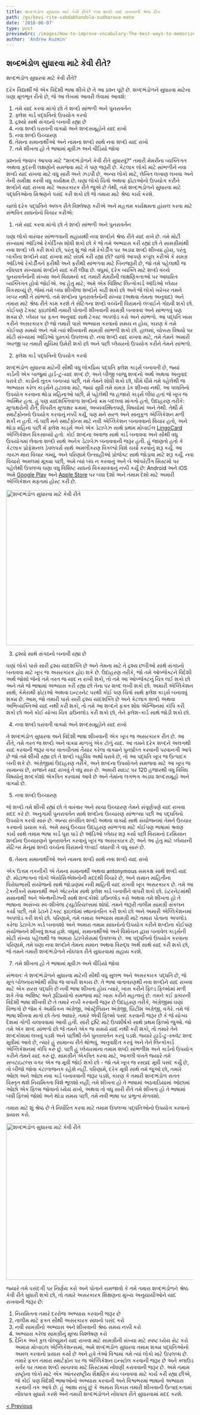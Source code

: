 ```yaml
---
title: શબ્દભંડોળ સુધારવા માટે કેવી રીતે? નવા શબ્દો યાદ રાખવાની શ્રેષ્ઠ રીત
path: /gu/kevi-rite-sabdabhandola-sudharava-mate
date: '2018-06-07'
type: post
previewSrc: /images/How-to-improve-vocabulary-The-best-ways-to-memorize-new-words.jpg
author: 'Andrew Kuzmin'
---
```

## શબ્દભંડોળ સુધારવા માટે કેવી રીતે?
શબ્દભંડોળ સુધારવા માટે કેવી રીતે?

દરેક વિદ્યાર્થી જે એક વિદેશી ભાષા શીખે છે તે આ પ્રશ્ન પૂછે છે. શબ્દભંડોળને સુધારવા માટેના ઘણા મૂળભૂત રીતો છે, જે આ લેખમાં આવરી લેવામાં આવશે:
1. તમે યાદ કરવા માંગો છો તે શબ્દો સાંભળી અને પુનરાવર્તન
2. ફ્લેશ કાર્ડ પદ્ધતિનો ઉપયોગ કરવો
3. દ્રશ્યો સાથે સંગઠનો બનાવી રહ્યા છે
4. નવા શબ્દો ધરાવતી વાક્યો અને શબ્દસમૂહોને યાદ રાખો
5. નવા શબ્દો ઉચ્ચારણ
6. તેમના સમાનાર્થીઓ અને નામના શબ્દો સાથે નવા શબ્દો યાદ રાખો
7. તમે શીખતા હો તે ભાષામાં મૂવીઝ અને વીડિયો જોવા

પ્રશ્નનો જવાબ આપવા માટે "શબ્દભંડોળને કેવી રીતે સુધારવું?" તમારી મેમરીના વ્યક્તિગત અથવા કુદરતી લક્ષણોને સમજવા માટે તે પણ જરૂરી છે. કેટલાક લોકો માટે સાંભળીને નવા શબ્દો યાદ રાખવા માટે વધુ સારી અને ઝડપી છે, અન્ય લોકો માટે, લેખિત લખાણ લખવા અને તેની સમીક્ષા કરવી વધુ કાર્યક્ષમ છે. ઘણા લોકો ચિત્રો અથવા ફોટાઓનો ઉપયોગ કરીને શબ્દોને યાદ રાખવા માટે અસરકારક રીતે જુએ છે તેથી, તમે શબ્દભંડોળને સુધારવા માટે પદ્ધતિઓના મિશ્રણને પસંદ કરી શકો છો જે તમારા માટે શ્રેષ્ઠ કાર્ય કરશે.

ચાલો દરેક પદ્ધતિને અલગ રીતે વિશ્લેષણ કરીએ અને મહત્તમ કાર્યક્ષમતા હાંસલ કરવા માટે સંભવિત સાધનોનો વિચાર કરીએ:

1. તમે યાદ કરવા માંગો છો તે શબ્દો સાંભળી અને પુનરાવર્તન

ઘણા લોકો વારંવાર સાંભળવાની સહાયથી નવા શબ્દોને શ્રેષ્ઠ રીતે યાદ રાખે છે.
તમે મોટી સંખ્યામાં ઑડિઓ રેકોર્ડિંગ્સ શોધી શકો છો કે જે તમે અભ્યાસ કરી રહ્યાં છો તે સામગ્રીમાંથી નવા શબ્દો પ્લે કરી શકો છો, પરંતુ શું જો તમે રેકોર્ડીંગ પર અડધા શબ્દો શીખ્યા હોય, પરંતુ બાકીના શબ્દોને યાદ રાખવા માટે સંઘર્ષ કરી રહ્યાં છો? ચાલો આપણે કબૂલ કરીએ કે સમગ્ર ઑડિઓ રેકોર્ડીંગને ફરીથી અને ફરીથી સાંભળવા માટે બિનજરૂરી છે, જો તમે પહેલાથી જ નોંધપાત્ર સંખ્યામાં શબ્દોને યાદ કરી લીધા છે. વધુમાં, દરેક વ્યક્તિ માટે શબ્દો વચ્ચે પુનરાવર્તનોની સંખ્યા અને વિરામનો કદ તમારી મેમરીની લાક્ષણિકતાઓ પર આધારિત વ્યક્તિગત હોવો જોઈએ.
આ હેતુ માટે, અમે એક વિશિષ્ટ લિન્ગોકાર્ડ ઑડિઓ પ્લેયર વિકસાવ્યું છે, જેમાં તમે બધા શીખીલા શબ્દોને કાઢી શકો છો અને જે લોકો ખરેખર તમને ખબર નથી તે સાંભળો. તમે શબ્દોના પુનરાવર્તનોની સંખ્યા (અથવા તેમના અનુવાદ) અને તમારા માટે શ્રેષ્ઠ રીતે કામ કરશે તે સેટિંગના શબ્દો વચ્ચેની વિરામનો લંબાઈને ગોઠવી શકો છો.
કોઈપણ ટેક્સ્ટ ફાઇલોથી તમારી પોતાની શીખવાની સામગ્રી બનાવવા અને સાંભળવું પણ શક્ય છે. પ્લેયર પર ફક્ત અનુવાદ સાથે ટેક્સ્ટ અપલોડ કરો અને સાંભળો.
આ પદ્ધતિ ખાસ કરીને અસરકારક છે જો તમારી પાસે અભ્યાસ કરવાનો સમય ન હોય, કારણ કે તમે કોઈપણ સમયે અને ગમે ત્યાં શીખવાની સામગ્રી સાંભળી શકો છો.
હાલમાં, ચોક્કસ વિષયો પર મોટી સંખ્યામાં ઑડિઓ પુસ્તકો ઉપલબ્ધ છે. નવા શબ્દો યાદ રાખવા માટે, તમે તેમને અમારી અરજી પર તમારી સૂચિમાં ઉમેરી શકો છો અને પછી પ્લેયરનો ઉપયોગ કરીને તેમને સાંભળો.

2. ફ્લેશ કાર્ડ પદ્ધતિનો ઉપયોગ કરવો

શબ્દભંડોળ સુધારવા માટેની સૌથી વધુ લોકપ્રિય પદ્ધતિ ફ્લેશ કાર્ડ્સ બનાવતી છે, જ્યાં કાર્ડની એક બાજુમાં હાર્ડ-ટુ-યાદ શબ્દ છે, અને બીજી બાજુ શબ્દનો અર્થ અથવા અનુવાદ ધરાવે છે.
કાર્ડોનો તૂતક બનાવ્યાં પછી, તમે તેમને શોધી શકો છો, ધીમે ધીમે તમે પહેલેથી જ અભ્યાસ કરેલ કાર્ડ્સને હટાવવા માટે, જ્યાં સુધી તમે સમગ્ર ડેક શીખ્યા નથી.
આ પધ્ધતિનો ઉપયોગ કરવાના થોડા મહિનાઓ પછી, મેં પહેલેથી જ હજારો કાર્ડ્સ લીધાં હતાં જે ખૂબ જ અસ્થિર હતા.
હું પણ યાદશક્તિવાળા શબ્દોનો ક્રમ બદલવા માંગતો હતો, ઉદાહરણ તરીકે: મૂળાક્ષરોની રીતે, વિપરીત મૂળાક્ષર ક્રમમાં, અવ્યવસ્થિતપણે, વિષયોમાં અને તેથી.
તેથી મેં સ્માર્ટફોનનો ઉપયોગ કરવાનું નક્કી કર્યું, પણ મને સરળ અને સાનુકૂળ એપ્લિકેશન મળી શકી ન હતી. તો પછી મને સ્માર્ટફોન્સ માટે નવી એપ્લિકેશન બનાવવાનો વિચાર હતો, અને થોડા મહિના પછી મેં ફ્લેશ કાર્ડ્સ અને એક ડેટાબેઝ સાથે પ્રથમ મોબાઈલ <a href="https://lingocard.com" target="_blank" rel="noopener">LingoCard</a> એપ્લિકેશન વિકસાવ્યો હતો. કોઈ શબ્દના અવાજ સાથે કાર્ડ બનાવવા અને સૌથી વધુ ઉપયોગમાં લેવાતા શબ્દો સાથે અનેક ડેટાબેઝ બનાવવાની જરૂર હતી. હું જાણતો હતો કે કેટલાક પ્રોફેશનલ ડેવલપર્સ સાથે અમલીકરણ વિકલ્પો વિશે ચર્ચા કરવાનું શરૂ કર્યું. આ ગાય્ઝ મારા વિચાર ગમ્યું, અને પરિણામે ઉત્સાહીઓ પ્રોજેક્ટ સાથે જોડાવા માટે શરૂ કર્યું. નવા વિચારો અમલમાં મૂક્યા પછી, અમે ત્યાં બંધ ન કરવાનું અને બે ઓપરેટીંગ સિસ્ટમો પર પહેલેથી ઉપલબ્ધ ઘણા વધુ વિશિષ્ટ સાધનો વિકસાવવાનું નક્કી કર્યું છે: Android અને iOS અમે <a href="https://play.google.com/store/apps/details?id=com.lingocard.lingocard" target="_blank" rel="noopener">Google Play</a> અને <a href="https://itunes.apple.com/us/app/lingocard/id1217076835?mt=8" target="_blank" rel="noopener">Apple Store</a> પર બધા દેશો અને તમામ દેશો માટે અમારી એપ્લિકેશન મફતમાં હોસ્ટ કરી છે.

<img class="aligncenter wp-image-7043" src="../images/2018/05/flash-card-Just-develop.png" alt="શબ્દભંડોળ સુધારવા માટે કેવી રીતે" width="625" height="417" />

3. દ્રશ્યો સાથે સંગઠનો બનાવી રહ્યા છે

ઘણાં લોકો પાસે સારી દ્રશ્ય યાદશક્તિ છે અને તેમના માટે તે દ્રશ્ય છબીઓ સાથે સંગઠનો બનાવવા માટે ખૂબ જ અસરકારક હોઇ શકે છે. ઉદાહરણ તરીકે, જો તમે ઑબ્જેક્ટને વિદેશી અર્થ જોશો જેનો તમે તરત જ યાદ ન રાખી શકો, તો તમે આ ઓબ્જેક્ટનું ચિત્ર લઈ શકો છો અને તમે જે ભાષામાં અભ્યાસ કરી રહ્યા છો તેના પર શબ્દ લખી શકો છો.
અમારી એપ્લિકેશન સાથે, કેમેરાથી ફોટાઓ અથવા ઇન્ટરનેટ પરથી કોઈ પણ ચિત્રો સાથે ફ્લેશ કાર્ડ્સ બનાવવું શક્ય છે.
આમ, જો તમારી પાસે સારી દ્રશ્ય યાદશક્તિ છે અને કેટલાક શબ્દો અથવા અભિવ્યક્તિઓ યાદ નથી કરી શકો, તો તમે આ શબ્દને ફક્ત શોધ એન્જિનમાં કૉપિ કરી શકો છો અને કોઈ યોગ્ય ચિત્ર ડાઉનલોડ કરી શકો છો, તેને ફ્લેશ-કાર્ડ સાથે જોડી શકો છો.

4. નવા શબ્દો ધરાવતી વાક્યો અને શબ્દસમૂહોને યાદ રાખો

તે શબ્દભંડોળ સુધારવા અને વિદેશી ભાષા શીખવાની એક ખૂબ જ અસરકારક રીત છે. આ રીતે, તમે તરત જ શબ્દો અને વાક્ય માળખું એક ટોળું યાદ. આ તમને દરેક શબ્દને અલગથી યાદ કરવાની જરૂર વગર વાતચીતમાં તૈયાર કરેલા વાક્યને પુનર્પ્રાપ્ત કરવાની પરવાનગી આપે છે
જો તમે શીખી રહ્યા છો તે શબ્દો બહુવિધ અર્થો ધરાવે છે, તો આ પદ્ધતિ ખૂબ જ ઉત્પાદક બની શકે છે. અંગ્રેજીમાં ઉદાહરણ તરીકે, અને શબ્દના ઉપયોગને સમજવા માટે આ ખૂબ જ સામાન્ય છે, સજાને યાદ રાખવું તે વધુ સારું છે.
અમારી સાઇટ પર 120 હજારથી વધુ વિવિધ વિષયોનું શબ્દકોશો એકત્રિત કરવામાં આવે છે અને તેમાંના લગભગ અડધા શબ્દસમૂહો અને વાક્યો છે.

5. નવા શબ્દો ઉચ્ચારણ

જે શબ્દો તમે શીખી રહ્યાં છો તે વારંવાર અને સાચા ઉચ્ચારણ તેમને સંપૂર્ણપણે યાદ રાખવા મદદ કરે છે.
અનુગામી પુનરાવર્તન સાથે શબ્દોના ઉચ્ચારણ સાંભળ્યા પછી આ પદ્ધતિનો ઉપયોગ કરવો સારું છે.
અન્ય સંબંધિત શબ્દો અથવા વાક્યો સાથે સંયોજનમાં તેમને ઉચ્ચાર કરવાનો પ્રયાસ કરો.
અમે સાચું ઉચ્ચાર ઉદાહરણ સાંભળવા માટે કોઈપણ ભાષામાં શ્રવણ કાર્ય સાથે તમામ ભાષા કાર્ડ પૂરા પાડે છે
ઑડિઓ પ્લેયર શરૂ કર્યા પછી વિરામનો દરમિયાન શબ્દોના ઉચ્ચારણને પુનરાવર્તન કરવાનું ખૂબ જ અસરકારક છે, અને આ હેતુ માટે પ્લેયરની સેટિંગ્સ મેનૂમાં શબ્દો વચ્ચેના વિરામનો લંબાઈ વધારવી તે વધુ સારું છે.

6. તેમના સમાનાર્થીઓ અને નામના શબ્દો સાથે નવા શબ્દો યાદ રાખો

એક ઉત્તમ તકનીકી એ તેમના સમાનાર્થી અથવા antonymous સમકક્ષ સાથે શબ્દો યાદ છે.
મોટાભાગના લોકો એસોસિએશનોની મદદથી વિચારે છે, અને સમાન માહિતીના વિરોધાભાસી સંયોજનો સાથે જોડાણમાં નવી માહિતી યાદ રાખવી ખૂબ અસરકારક છે.
તમે આ ટેકનીકને સમાનાર્થી અને ઍંટરનેમ સાથે ફ્લેશ કાર્ડ બનાવીને વાપરી શકો છો.
ઇંટરનેટમાંથી સમાનાર્થી અને એન્થનીઝની સાથે શબ્દકોશો ડાઉનલોડ કરો અથવા તમે શીખતા હો તે ભાષાના અસંખ્ય સ્વ-શીખેલા ટ્યુટોરિયલ્સમાં શોધો. તમને જરૂરી તાલીમ સામગ્રી સંકલન કર્યા પછી, તમે ડેટાને ટેક્સ્ટ ફાઇલોમાં સ્થાનાંતરિત કરી શકો છો અને અમારી એપ્લિકેશનમાં અપલોડ કરી શકો છો. પરિણામે, તમે તમારા અભ્યાસ સામગ્રી માટે તમારા પોતાના અપલોડ કરેલા ડેટાબેઝ કાર્ડ બનાવશો અને અમારા તમામ સાધનોનો ઉપયોગ કરીને શબ્દોના કોઈપણ સંયોજનને શીખવું શક્ય હશે.
વધુમાં, સમાનાર્થીઓ અને વિમોચન દ્વારા બનાવેલ કાર્ડ્સની મોટી સંખ્યા પહેલાથી જ અમારા ડેટાબેસેસમાં ઉપલબ્ધ છે.
આ પદ્ધતિનો ઉપયોગ કરવાના પરિણામે, તમે ઘણા નવા શબ્દોને તેમના સમાન અથવા વિરુદ્ધ અર્થ સાથે યાદ કરી શકો છો, જે તમને તમારી શબ્દભંડોળને નોંધપાત્ર રીતે સુધારવામાં સહાય કરશે.

7. તમે શીખતા હો તે ભાષામાં મૂવીઝ અને વીડિયો જોવા

સંભવતઃ તે શબ્દભંડોળને સુધારવા માટેની સૌથી વધુ સુલભ અને અસરકારક પદ્ધતિ છે, જે મૂળ બોલનારાઓથી સીધા જ વાપરી શકાય છે.
તે ભાષા વાતાવરણથી નવા શબ્દોને યાદ રાખવા માટે એક સરસ પદ્ધતિ છે નવી ભાષા શીખતા હોય ત્યારે, ખાસ કરીને ફિલ્ડ ફિલ્મોમાં મળી શકે તેવા અશિષ્ટ અને રૂઢિપ્રયોગો સમજવા માટે ખાસ કરીને મહત્વનું છે.
તમને કઈ પ્રકારની વિદેશી ભાષા શીખવી છે તે તમારે નક્કી કરવાની જરૂર છે ઉદાહરણ તરીકે, અંગ્રેજીમાં ઘણાં વિભાગો છે જેમ કે અમેરિકન અંગ્રેજી, ઓસ્ટ્રેલિયન અંગ્રેજી, બ્રિટીશ અંગ્રેજી, વગેરે. તમે જે ભાષા શીખવા માગો છો તેના આધારે, તમારે એવી ફિલ્મો પસંદ કરવાની જરૂર છે કે જે યોગ્ય દેશમાં ગોળી ચલાવવામાં આવી હતી.
સારી દ્રષ્ટિ માટે ઉપશીર્ષકો સાથે પ્રથમ ફિલ્મો જુઓ. જો તમે એક શબ્દ સાંભળો છો જે તમને એક જ સમયે યાદ નથી કરી શકો, તો તમારે તેને શબ્દકોશમાં લખવું પડશે અને પછીથી તેને પુનરાવર્તન કરવું પડશે.
જ્યારે હાર્ડ-ટુ-સ્ક્વૅટ શબ્દ મૂવીમાં આવે છે, ત્યારે હું સામાન્ય રીતે થોભવું, અનુવાદિત કરવું અને તેને લિન્કોકાર્ડ એપ્લિકેશનમાં કૉપિ કરું છું. પછી હું પ્લેયરમાંના તમામ શબ્દો સાંભળીશ અને કાર્ડનો ઉપયોગ કરીને તેમને યાદ કરું છું.
સામગ્રીને એકત્રિત કરવા માટે, આગલી વખતે જ્યારે તમે સબટાઇટલ્સ વગર એક જ મૂવી જોઈ શકો છો - જો તમે ખૂબ જ રસપ્રદ મૂવી પસંદ કર્યું છે, તો બીજો જોવા કંટાળાજનક રહેશે નહીં.
પરિણામે, દરેક મૂવી સાથે તમે જુઓ છો, તમારે ઓછા અને ઓછા નવા કાર્ડ બનાવવાની જરૂર પડશે, કારણ કે તમારી શબ્દભંડોળ સતત વિસ્તૃત થશે
નિયમિતતા વિશે ભૂલશો નહીં; તમે શીખતા હો તે ભાષામાં અઠવાડિયામાં ઓછામાં ઓછો એક ફિલ્મ જોવાનો ધ્યેય રાખો, અથવા તો વધુ સારી રીતે તમે શીખતા હો તે ભાષામાં બધી ફિલ્મો જોશો અને થોડા સમય પછી, તમે નવી ભાષા પર પ્રભુત્વ મેળવશો.

તમારા માટે શું શ્રેષ્ઠ છે તે નિર્ધારિત કરવા માટે તમામ ઉપલબ્ધ પદ્ધતિઓનો ઉપયોગ કરવાનો પ્રયાસ કરો.

<img class="aligncenter wp-image-7582" src="../images/2018/05/learn-foreign-language.jpg" alt="શબ્દભંડોળ સુધારવા માટે કેવી રીતે" width="720" height="421" />

જ્યારે તમે પસંદગી પર નિર્ણય કરો અને પોતાને સમજાવો કે તમે તમારા શબ્દભંડોળને શ્રેષ્ઠ કેવી રીતે સુધારી શકો છો, તો તમારે અસરકારક શિક્ષણના મુખ્ય અનુયાયીઓને યાદ રાખવાની જરૂર છે:
1. નિયમિતતા તમારે દરરોજ અભ્યાસ કરવાની જરૂર છે
2. તાલીમ માટે ફક્ત સૌથી અસરકારક સાધનો પસંદ કરો
3. નવી સામગ્રીનો અભ્યાસ અને શીખવાની શ્રેષ્ઠ સમય નક્કી કરો
4. અભ્યાસ કરેલા સામગ્રીનું મૂલ્ય વિશ્લેષણ કરો
5. દૈનિક અને કુલ વોલ્યુમને યાદ રાખવા માટે સામગ્રીની સંખ્યા માટે સ્પષ્ટ ધ્યેય સેટ કરો
અમારા મોબાઇલ એપ્લિકેશન્સમાં, અમે શબ્દભંડોળ સુધારવા તમામ શક્ય પદ્ધતિઓનો અમલ કરવાનો પ્રયાસ કર્યો છે અને હવે તેઓ વિશ્વમાં ગમે ત્યાં લોકો માટે ઉપલબ્ધ છે. તમારે ફક્ત તમારા સ્માર્ટફોન પર જ એપ્લિકેશન ઇન્સ્ટોલ કરવાની જરૂર છે અને ક્લાઉડ સર્વર પર તમારા શબ્દો સાચવવા માટે સિસ્ટમમાં નોંધણી કરાવવાની જરૂર છે.
અમે તમામ રાષ્ટ્રોના લોકો માટે એક આંતરરાષ્ટ્રીય શૈક્ષણિક મંચ બનાવવા માટે કાર્ય કરી રહ્યા છીએ, જે કોઈ પણ વિદેશી ભાષાઓનો અભ્યાસ કરવાની અને વિશ્વભરમાં ભાષાનો અભ્યાસ કરવાની તક આપે છે. હું આશા રાખું છું કે અમારા વિકાસ તમારી શીખવાની ઉત્પાદકતામાં નોંધપાત્ર સુધારો કરશે અને તમારી શબ્દભંડોળને નોંધપાત્ર રીતે સુધારવામાં મદદ કરશે.

<a href="/gu/phlika-kardsa">< Previous</a>
